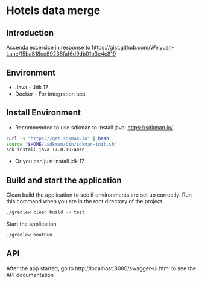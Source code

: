 # Hotels data merge
## Introduction
Ascenda excersice in response to https://gist.github.com/Weiyuan-Lane/f5ba818ce89238faf6d9db01b3e4c819

## Environment
- Java - Jdk 17
- Docker - For integration test

## Install Environment
- Recommended to use sdkman to install java: https://sdkman.io/
```sh
curl -s "https://get.sdkman.io" | bash
source "$HOME/.sdkman/bin/sdkman-init.sh"
sdk install java 17.0.10-amzn
```
- Or you can just install jdk 17

## Build and start the application
Clean build the application to see if environments are set up correctly. Run this command when you are in the root directory of the project.
```sh
./gradlew clean build -x test
```
Start the application
```sh
./gradlew bootRun
```

## API
After the app started, go to http://localhost:8080/swagger-ui.html to see the API documentation